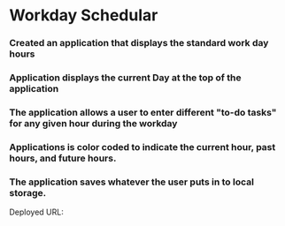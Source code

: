 # Workday Schedular
### Created an application that displays the standard work day hours
### Application displays the current Day at the top of the application
### The application allows a user to enter different "to-do tasks" for any given hour during the workday
### Applications is color coded to indicate the current hour, past hours, and future hours. 
### The application saves whatever the user puts in to local storage. 

Deployed URL: 
